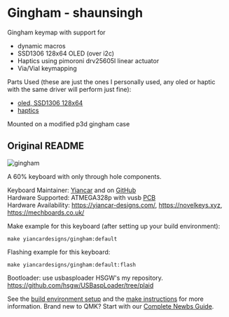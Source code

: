 # Gingham - shaunsingh

Gingham keymap with support for 
 - dynamic macros
 - SSD1306 128x64 OLED (over i2c)
 - Haptics using pimoroni drv25605l linear actuator
 - Via/Vial keymapping

 Parts Used (these are just the ones I personally used, any oled or haptic with the same driver will perform just fine):
- [oled, SSD1306 128x64](https://www.amazon.com/Monochrome-Display-Compatible-Leonardo-FireBettle-M0/dp/B087PCKMWB/ref=sr_1_18?crid=3CGBNC91Z2L3J&keywords=SSD1306%2B128x64%2Bpixel%2BOLED%2BDisplays&qid=1665790081&sprefix=ssd1306%2B128x64%2Bpixel%2Boled%2Bdisplays%2Caps%2C83&sr=8-18&th=1)
- [haptics](https://shop.pimoroni.com/products/drv2605l-linear-actuator-haptic-breakout?variant=27859486867539)

Mounted on a modified p3d gingham case

## Original README

![gingham](https://yiancar-designs.com/wp-content/uploads/2019/06/IMG_20190625_233619.jpg)

A 60% keyboard with only through hole components.   

Keyboard Maintainer: [Yiancar](http://yiancar-designs.com/) and on [GitHub](https://github.com/yiancar)  
Hardware Supported: ATMEGA328p with vusb [PCB](https://github.com/yiancar/gingham_pcb)  
Hardware Availability: https://yiancar-designs.com/, https://novelkeys.xyz, https://mechboards.co.uk/  

Make example for this keyboard (after setting up your build environment):

    make yiancardesigns/gingham:default

Flashing example for this keyboard:

    make yiancardesigns/gingham:default:flash

Bootloader:
use usbasploader HSGW's my repository.
https://github.com/hsgw/USBaspLoader/tree/plaid

See the [build environment setup](https://docs.qmk.fm/#/getting_started_build_tools) and the [make instructions](https://docs.qmk.fm/#/getting_started_make_guide) for more information. Brand new to QMK? Start with our [Complete Newbs Guide](https://docs.qmk.fm/#/newbs).
